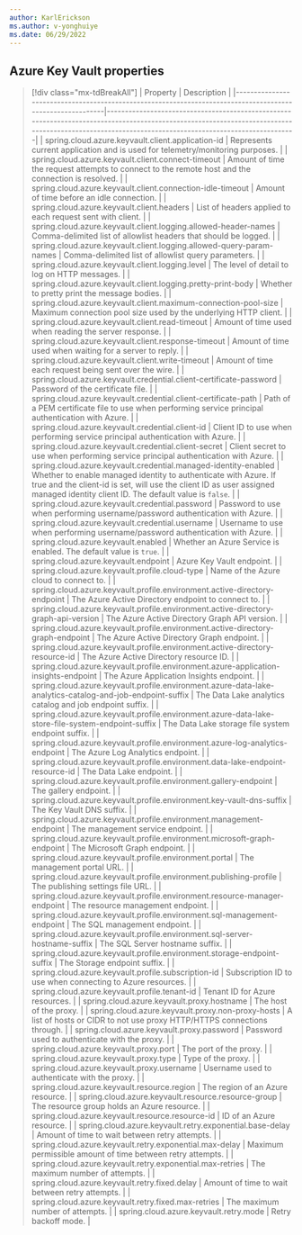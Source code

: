 ```yaml
---
author: KarlErickson
ms.author: v-yonghuiye
ms.date: 06/29/2022
---
```


## Azure Key Vault properties

> [!div class="mx-tdBreakAll"]
> | Property                                                                                                  | Description                                                                                                                                                                                        |
> |-----------------------------------------------------------------------------------------------------------|----------------------------------------------------------------------------------------------------------------------------------------------------------------------------------------------------|
> | spring.cloud.azure.keyvault.client.application-id                                                         | Represents current application and is used for telemetry/monitoring purposes.                                                                                                                      |
> | spring.cloud.azure.keyvault.client.connect-timeout                                                        | Amount of time the request attempts to connect to the remote host and the connection is resolved.                                                                                                  |
> | spring.cloud.azure.keyvault.client.connection-idle-timeout                                                | Amount of time before an idle connection.                                                                                                                                                          |
> | spring.cloud.azure.keyvault.client.headers                                                                | List of headers applied to each request sent with client.                                                                                                                                          |
> | spring.cloud.azure.keyvault.client.logging.allowed-header-names                                           | Comma-delimited list of allowlist headers that should be logged.                                                                                                                                   |
> | spring.cloud.azure.keyvault.client.logging.allowed-query-param-names                                      | Comma-delimited list of allowlist query parameters.                                                                                                                                                |
> | spring.cloud.azure.keyvault.client.logging.level                                                          | The level of detail to log on HTTP messages.                                                                                                                                                       |
> | spring.cloud.azure.keyvault.client.logging.pretty-print-body                                              | Whether to pretty print the message bodies.                                                                                                                                                        |
> | spring.cloud.azure.keyvault.client.maximum-connection-pool-size                                           | Maximum connection pool size used by the underlying HTTP client.                                                                                                                                   |
> | spring.cloud.azure.keyvault.client.read-timeout                                                           | Amount of time used when reading the server response.                                                                                                                                              |
> | spring.cloud.azure.keyvault.client.response-timeout                                                       | Amount of time used when waiting for a server to reply.                                                                                                                                            |
> | spring.cloud.azure.keyvault.client.write-timeout                                                          | Amount of time each request being sent over the wire.                                                                                                                                              |
> | spring.cloud.azure.keyvault.credential.client-certificate-password                                        | Password of the certificate file.                                                                                                                                                                  |
> | spring.cloud.azure.keyvault.credential.client-certificate-path                                            | Path of a PEM certificate file to use when performing service principal authentication with Azure.                                                                                                 |
> | spring.cloud.azure.keyvault.credential.client-id                                                          | Client ID to use when performing service principal authentication with Azure.                                                                                                                      |
> | spring.cloud.azure.keyvault.credential.client-secret                                                      | Client secret to use when performing service principal authentication with Azure.                                                                                                                  |
> | spring.cloud.azure.keyvault.credential.managed-identity-enabled                                           | Whether to enable managed identity to authenticate with Azure. If true and the client-id is set, will use the client ID as user assigned managed identity client ID. The default value is `false`. |
> | spring.cloud.azure.keyvault.credential.password                                                           | Password to use when performing username/password authentication with Azure.                                                                                                                       |
> | spring.cloud.azure.keyvault.credential.username                                                           | Username to use when performing username/password authentication with Azure.                                                                                                                       |
> | spring.cloud.azure.keyvault.enabled                                                                       | Whether an Azure Service is enabled. The default value is `true`.                                                                                                                                  |
> | spring.cloud.azure.keyvault.endpoint                                                                      | Azure Key Vault endpoint.                                                                                                                                                                          |
> | spring.cloud.azure.keyvault.profile.cloud-type                                                            | Name of the Azure cloud to connect to.                                                                                                                                                             |
> | spring.cloud.azure.keyvault.profile.environment.active-directory-endpoint                                 | The Azure Active Directory endpoint to connect to.                                                                                                                                                 |
> | spring.cloud.azure.keyvault.profile.environment.active-directory-graph-api-version                        | The Azure Active Directory Graph API version.                                                                                                                                                      |
> | spring.cloud.azure.keyvault.profile.environment.active-directory-graph-endpoint                           | The Azure Active Directory Graph endpoint.                                                                                                                                                         |
> | spring.cloud.azure.keyvault.profile.environment.active-directory-resource-id                              | The Azure Active Directory resource ID.                                                                                                                                                            |
> | spring.cloud.azure.keyvault.profile.environment.azure-application-insights-endpoint                       | The Azure Application Insights endpoint.                                                                                                                                                           |
> | spring.cloud.azure.keyvault.profile.environment.azure-data-lake-analytics-catalog-and-job-endpoint-suffix | The Data Lake analytics catalog and job endpoint suffix.                                                                                                                                           |
> | spring.cloud.azure.keyvault.profile.environment.azure-data-lake-store-file-system-endpoint-suffix         | The Data Lake storage file system endpoint suffix.                                                                                                                                                 |
> | spring.cloud.azure.keyvault.profile.environment.azure-log-analytics-endpoint                              | The Azure Log Analytics endpoint.                                                                                                                                                                  |
> | spring.cloud.azure.keyvault.profile.environment.data-lake-endpoint-resource-id                            | The Data Lake endpoint.                                                                                                                                                                            |
> | spring.cloud.azure.keyvault.profile.environment.gallery-endpoint                                          | The gallery endpoint.                                                                                                                                                                              |
> | spring.cloud.azure.keyvault.profile.environment.key-vault-dns-suffix                                      | The Key Vault DNS suffix.                                                                                                                                                                          |
> | spring.cloud.azure.keyvault.profile.environment.management-endpoint                                       | The management service endpoint.                                                                                                                                                                   |
> | spring.cloud.azure.keyvault.profile.environment.microsoft-graph-endpoint                                  | The Microsoft Graph endpoint.                                                                                                                                                                      |
> | spring.cloud.azure.keyvault.profile.environment.portal                                                    | The management portal URL.                                                                                                                                                                         |
> | spring.cloud.azure.keyvault.profile.environment.publishing-profile                                        | The publishing settings file URL.                                                                                                                                                                  |
> | spring.cloud.azure.keyvault.profile.environment.resource-manager-endpoint                                 | The resource management endpoint.                                                                                                                                                                  |
> | spring.cloud.azure.keyvault.profile.environment.sql-management-endpoint                                   | The SQL management endpoint.                                                                                                                                                                       |
> | spring.cloud.azure.keyvault.profile.environment.sql-server-hostname-suffix                                | The SQL Server hostname suffix.                                                                                                                                                                    |
> | spring.cloud.azure.keyvault.profile.environment.storage-endpoint-suffix                                   | The Storage endpoint suffix.                                                                                                                                                                       |
> | spring.cloud.azure.keyvault.profile.subscription-id                                                       | Subscription ID to use when connecting to Azure resources.                                                                                                                                         |
> | spring.cloud.azure.keyvault.profile.tenant-id                                                             | Tenant ID for Azure resources.                                                                                                                                                                     |
> | spring.cloud.azure.keyvault.proxy.hostname                                                                | The host of the proxy.                                                                                                                                                                             |
> | spring.cloud.azure.keyvault.proxy.non-proxy-hosts                                                         | A list of hosts or CIDR to not use proxy HTTP/HTTPS connections through.                                                                                                                           |
> | spring.cloud.azure.keyvault.proxy.password                                                                | Password used to authenticate with the proxy.                                                                                                                                                      |
> | spring.cloud.azure.keyvault.proxy.port                                                                    | The port of the proxy.                                                                                                                                                                             |
> | spring.cloud.azure.keyvault.proxy.type                                                                    | Type of the proxy.                                                                                                                                                                                 |
> | spring.cloud.azure.keyvault.proxy.username                                                                | Username used to authenticate with the proxy.                                                                                                                                                      |
> | spring.cloud.azure.keyvault.resource.region                                                               | The region of an Azure resource.                                                                                                                                                                   |
> | spring.cloud.azure.keyvault.resource.resource-group                                                       | The resource group holds an Azure resource.                                                                                                                                                        |
> | spring.cloud.azure.keyvault.resource.resource-id                                                          | ID of an Azure resource.                                                                                                                                                                           |
> | spring.cloud.azure.keyvault.retry.exponential.base-delay                                                  | Amount of time to wait between retry attempts.                                                                                                                                                     |
> | spring.cloud.azure.keyvault.retry.exponential.max-delay                                                   | Maximum permissible amount of time between retry attempts.                                                                                                                                         |
> | spring.cloud.azure.keyvault.retry.exponential.max-retries                                                 | The maximum number of attempts.                                                                                                                                                                    |
> | spring.cloud.azure.keyvault.retry.fixed.delay                                                             | Amount of time to wait between retry attempts.                                                                                                                                                     |
> | spring.cloud.azure.keyvault.retry.fixed.max-retries                                                       | The maximum number of attempts.                                                                                                                                                                    |
> | spring.cloud.azure.keyvault.retry.mode                                                                    | Retry backoff mode.                                                                                                                                                                                |
